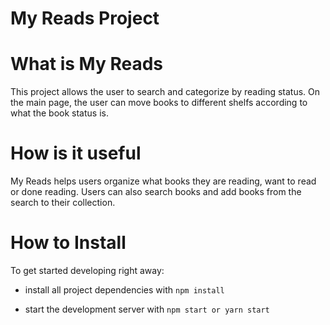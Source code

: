 # My Reads Project

# What is My Reads

This project allows the user to search and categorize by reading status. On the main page, the user can move books to different shelfs according to what the book status is.

# How is it useful

My Reads helps users organize what books they are reading, want to read or done reading.
Users can also search books and add books from the search to their collection.

# How to Install

To get started developing right away:

- install all project dependencies with `npm install`

- start the development server with `npm start or yarn start`
